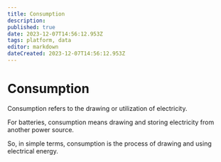 ```yaml
---
title: Consumption
description: 
published: true
date: 2023-12-07T14:56:12.953Z
tags: platform, data
editor: markdown
dateCreated: 2023-12-07T14:56:12.953Z
---
```


# Consumption
Consumption refers to the drawing or utilization of electricity.

For batteries, consumption means drawing and storing electricity from another power source.

So, in simple terms, consumption is the process of drawing and using electrical energy.